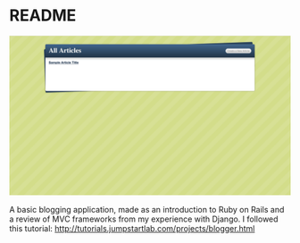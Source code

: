 # README

![image info](./app/assets/images/screenshot.png)

A basic blogging application, made as an introduction to Ruby on Rails and a review of MVC frameworks from my experience with Django.
I followed this tutorial: http://tutorials.jumpstartlab.com/projects/blogger.html
